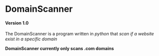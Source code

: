 # DomainScanner
#### Version 1.0

The DomainScanner is a program written in *python*
that *scan if a website exist in a specific domain*

**DomainScanner currently only scans .com domains**
